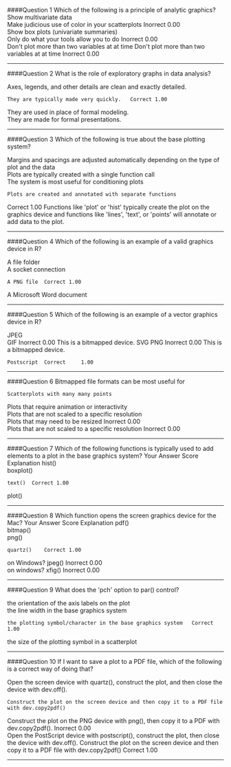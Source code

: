 ####Question 1
Which of the following is a principle of analytic graphics?
Show multivariate data			
Make judicious use of color in your scatterplots	Inorrect	0.00	
Show box plots (univariate summaries)			
Only do what your tools allow you to do 	Inorrect 	0.00		
Don't plot more than two variables at at time
Don't plot more than two variables at at time	Inorrect	0.00

----------------------- 
####Question 2
What is the role of exploratory graphs in data analysis?
 
Axes, legends, and other details are clean and exactly detailed.
```
They are typically made very quickly.	Correct	1.00
```
They are used in place of formal modeling.			
They are made for formal presentations.			

-----------------------  

####Question 3
Which of the following is true about the base plotting system?
 
Margins and spacings are adjusted automatically depending on the type of plot and the data			
Plots are typically created with a single function call			
The system is most useful for conditioning plots	
```
Plots are created and annotated with separate functions
```
Correct	1.00	Functions like 'plot' or 'hist' typically create the plot on the graphics device and functions like 'lines', 'text', or 'points' will annotate or add data to the plot.

-----------------------  

####Question 4
Which of the following is an example of a valid graphics device in R?
 
A file folder			
A socket connection
```
A PNG file	Correct	1.00
```
A Microsoft Word document			

-----------------------  

####Question 5
Which of the following is an example of a vector graphics device in R?
 
JPEG			
GIF	Inorrect	0.00	This is a bitmapped device.
SVG	
PNG	Inorrect	0.00	This is a bitmapped device.
```
Postscript 	Correct 	1.00
```

-----------------------  

####Question 6
Bitmapped file formats can be most useful for
 
```
Scatterplots with many many points	
```
Plots that require animation or interactivity			
Plots that are not scaled to a specific resolution			
Plots that may need to be resized	Inorrect	0.00	
Plots that are not scaled to a specific resolution	Inorrect	0.00

----------------------- 

####Question 7
Which of the following functions is typically used to add elements to a plot in the base graphics system?
Your Answer		Score	Explanation
hist()			
boxplot()			
```
text()	Correct	1.00	
```
plot()			

-----------------------  

####Question 8
Which function opens the screen graphics device for the Mac?
Your Answer		Score	Explanation
pdf()			
bitmap()			
png()			
```
quartz()	Correct	1.00 
```
on Windows? jpeg()	Inorrect	0.00  
on windows? xfig() 	Inorrect 	0.00

-----------------------  

####Question 9
What does the 'pch' option to par() control?
 
the orientation of the axis labels on the plot			
the line width in the base graphics system			
```
the plotting symbol/character in the base graphics system	Correct	1.00
```
the size of the plotting symbol in a scatterplot			

-----------------------  

####Question 10
If I want to save a plot to a PDF file, which of the following is a correct way of doing that?
 
Open the screen device with quartz(), construct the plot, and then close the device with dev.off().			
```
Construct the plot on the screen device and then copy it to a PDF file with dev.copy2pdf()
```
Construct the plot on the PNG device with png(), then copy it to a PDF with dev.copy2pdf().	Inorrect	0.00	
Open the PostScript device with postscript(), construct the plot, then close the device with dev.off().	
Construct the plot on the screen device and then copy it to a PDF file with dev.copy2pdf()	Correct	1.00

----------------------- 
